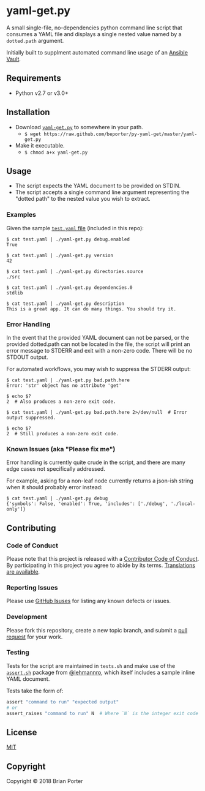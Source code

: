 # yaml-get.py

A small single-file, no-dependencies python command line script that consumes a YAML file and displays a single nested value named by a `dotted.path` argument.

Initially built to supplment automated command line usage of an [Ansible Vault](https://docs.ansible.com/ansible/latest/user_guide/vault.html).


## Requirements

* Python v2.7 or v3.0+


## Installation

* Download [`yaml-get.py`](yaml-get.py) to somewhere in your path.
    * `$ wget https://raw.github.com/beporter/py-yaml-get/master/yaml-get.py`
* Make it executable.
    * `$ chmod a+x yaml-get.py`


## Usage

* The script expects the YAML document to be provided on STDIN.
* The script accepts a single command line argument representing the "dotted path" to the nested value you wish to extract.


### Examples

Given the sample [`test.yaml` file](test.yaml) (included in this repo):


```shell
$ cat test.yaml | ./yaml-get.py debug.enabled
True

$ cat test.yaml | ./yaml-get.py version
42

$ cat test.yaml | ./yaml-get.py directories.source
./src

$ cat test.yaml | ./yaml-get.py dependencies.0
stdlib

$ cat test.yaml | ./yaml-get.py description
This is a great app. It can do many things. You should try it.
```


### Error Handling

In the event that the provided YAML document can not be parsed, or the provided dotted.path can not be located in the file, the script will print an error message to STDERR and exit with a non-zero code. There will be no STDOUT output.

For automated workflows, you may wish to suppress the STDERR output:

```shell
$ cat test.yaml | ./yaml-get.py bad.path.here
Error: 'str' object has no attribute 'get'

$ echo $?
2  # Also produces a non-zero exit code.

$ cat test.yaml | ./yaml-get.py bad.path.here 2>/dev/null  # Error output suppressed.

$ echo $?
2  # Still produces a non-zero exit code.
```


### Known Issues (aka "Please fix me")

Error handling is currently quite crude in the script, and there are many edge cases not specifically addressed.

For example, asking for a non-leaf node currently returns a json-ish string when it should probably error instead:

```shell
$ cat test.yaml | ./yaml-get.py debug
{'symbols': False, 'enabled': True, 'includes': ['./debug', './local-only']}
```


## Contributing

### Code of Conduct

Please note that this project is released with a [Contributor Code of Conduct](CODE_OF_CONDUCT.md). By participating in this project you agree to abide by its terms. [Translations are available](https://www.contributor-covenant.org/translations).


### Reporting Issues

Please use [GitHub Isuses](https://github.com/beporter/py-yaml-get/issues) for listing any known defects or issues.


### Development

Please fork this repository, create a new topic branch, and submit a [pull request](https://github.com/beporter/py-yaml-get/issues) for your work.


### Testing

Tests for the script are maintained in `tests.sh` and make use of the [`assert.sh`](https://github.com/lehmannro/assert.sh) package from [@lehmannro](https://github.com/lehmannro), which itself includes a sample inline YAML document.

Tests take the form of:

```bash
assert "command to run" "expected output"
# or
assert_raises "command to run" N  # Where `N` is the integer exit code expected.
```


## License

[MIT](LICENSE.md)


## Copyright

Copyright &copy; 2018 Brian Porter
